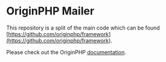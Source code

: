 # OriginPHP Mailer

This repository is a split of the main code which can be found [https://github.com/originphp/framework](https://github.com/originphp/framework).

Please check out the OriginPHP [documentation](https://www.originphp.com/).